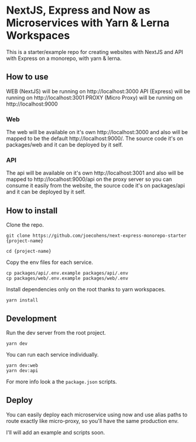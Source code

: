# NextJS, Express and Now as Microservices with Yarn & Lerna Workspaces

This is a starter/example repo for creating websites with NextJS and API with Express on a monorepo, with yarn & lerna.

## How to use

WEB   (NextJS)      will be running on http://localhost:3000
API   (Express)     will be running on http://localhost:3001
PROXY (Micro Proxy) will be running on http://localhost:9000

### Web

The web will be available on it's own http://localhost:3000 and also will be mapped to be the default http://localhost:9000/. The source code it's on packages/web and it can be deployed by it self.

### API

The api will be available on it's own http://localhost:3001 and also will be mapped to http://localhost:9000/api on the proxy server so you can consume it easily from the website, the source code it's on packages/api and it can be deployed by it self.

## How to install

Clone the repo.

```
git clone https://github.com/joecohens/next-express-monorepo-starter {project-name}

cd {project-name}
```

Copy the env files for each service.

```
cp packages/api/.env.example packages/api/.env
cp packages/web/.env.example packages/web/.env
```

Install dependencies only on the root thanks to yarn workspaces.

```
yarn install
```

## Development

Run the dev server from the root project.

```
yarn dev
```

You can run each service individually.

```
yarn dev:web
yarn dev:api
```

For more info look a the `package.json` scripts.

## Deploy

You can easily deploy each microservice using now and use alias paths to route exactly like micro-proxy, so you'll have the same production env.

I'll will add an example and scripts soon.
